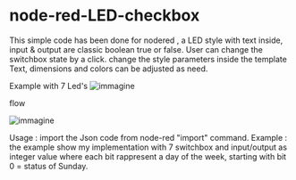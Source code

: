 # node-red-LED-checkbox
This simple code has been done for nodered , a LED style with text inside, input & output are classic boolean true or false. User can change the switchbox state by a click.
change the style parameters inside the template Text, dimensions and colors can be adjusted as need.

Example with 7 Led's
![immagine](https://github.com/robertobuti/node-red-LED-checkbox/assets/25209640/98402ca0-820d-4388-884c-9488d96755ec)

flow 

![immagine](https://github.com/robertobuti/node-red-LED-checkbox/assets/25209640/ad518ae8-1586-407a-a784-5e1e3be5fe8e)


Usage : import the Json code from node-red "import" command.
Example : the example show my implementation with 7 switchbox and input/output as integer value where each bit rappresent a day of the week, starting with bit 0 = status of Sunday.
